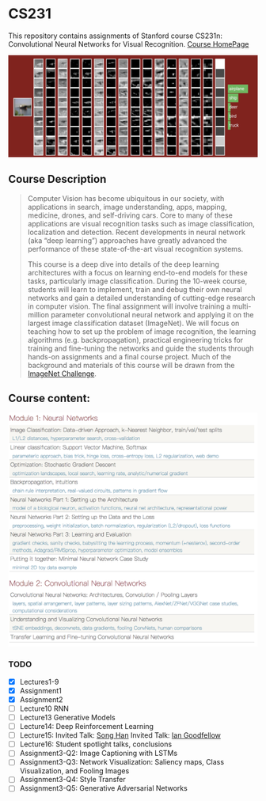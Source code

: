 # CS231
This repository contains assignments of Stanford course CS231n: Convolutional Neural Networks for Visual Recognition. [Course HomePage](http://cs231n.stanford.edu/) 

![homepage](readme_img/homepage.png)

## Course Description

> Computer Vision has become ubiquitous in our society, with applications in search, image understanding, apps, mapping, medicine, drones, and self-driving cars. Core to many of these applications are visual recognition tasks such as image classification, localization and detection. Recent developments in neural network (aka “deep learning”) approaches have greatly advanced the performance of these state-of-the-art visual recognition systems.
>
>  This course is a deep dive into details of the deep learning architectures with a focus on learning end-to-end models for these tasks, particularly image classification. During the 10-week course, students will learn to implement, train and debug their own neural networks and gain a detailed understanding of cutting-edge research in computer vision. The final assignment will involve training a multi-million parameter convolutional neural network and applying it on the largest image classification dataset (ImageNet). We will focus on teaching how to set up the problem of image recognition, the learning algorithms (e.g. backpropagation), practical engineering tricks for training and fine-tuning the networks and guide the students through hands-on assignments and a final course project. Much of the background and materials of this course will be drawn from the [ImageNet Challenge](http://image-net.org/challenges/LSVRC/2014/index).

## Course content:

![course_content](readme_img/course_content.png)

### TODO

- [x]  Lectures1-9
- [x]  Assignment1
- [x]  Assignment2
- [ ] Lecture10 RNN
- [ ] Lecture13 Generative Models 
- [ ] Lecture14: Deep Reinforcement Learning  
- [ ] Lecture15: Invited Talk: [Song Han](https://stanford.edu/~songhan/) Invited Talk: [Ian Goodfellow](http://www.iangoodfellow.com/) 
- [ ] Lecture16: Student spotlight talks, conclusions
- [ ] Assignment3-Q2: Image Captioning with LSTMs 
- [ ] Assignment3-Q3: Network Visualization: Saliency maps, Class Visualization, and Fooling Images
- [ ] Assignment3-Q4: Style Transfer
- [ ] Assignment3-Q5: Generative Adversarial Networks 
